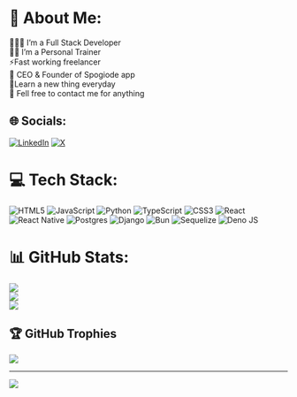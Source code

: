 # 💫 About Me:
👨🏻‍💻 I’m a Full Stack Developer<br>💪🏻 I’m a Personal Trainer<br>⚡Fast working freelancer<br>📱 CEO & Founder of Spogiode app<br>🌱Learn a new thing everyday<br>💬 Fell free to contact me for anything


## 🌐 Socials:
[![LinkedIn](https://img.shields.io/badge/LinkedIn-%230077B5.svg?logo=linkedin&logoColor=white)](https://linkedin.com/in/anasalaqeel) [![X](https://img.shields.io/badge/X-black.svg?logo=X&logoColor=white)](https://x.com/Anas_Alaqeel) 

# 💻 Tech Stack:
![HTML5](https://img.shields.io/badge/html5-%23E34F26.svg?style=for-the-badge&logo=html5&logoColor=white) ![JavaScript](https://img.shields.io/badge/javascript-%23323330.svg?style=for-the-badge&logo=javascript&logoColor=%23F7DF1E) ![Python](https://img.shields.io/badge/python-3670A0?style=for-the-badge&logo=python&logoColor=ffdd54) ![TypeScript](https://img.shields.io/badge/typescript-%23007ACC.svg?style=for-the-badge&logo=typescript&logoColor=white) ![CSS3](https://img.shields.io/badge/css3-%231572B6.svg?style=for-the-badge&logo=css3&logoColor=white) ![React](https://img.shields.io/badge/react-%2320232a.svg?style=for-the-badge&logo=react&logoColor=%2361DAFB) ![React Native](https://img.shields.io/badge/react_native-%2320232a.svg?style=for-the-badge&logo=react&logoColor=%2361DAFB) ![Postgres](https://img.shields.io/badge/postgres-%23316192.svg?style=for-the-badge&logo=postgresql&logoColor=white) ![Django](https://img.shields.io/badge/django-%23092E20.svg?style=for-the-badge&logo=django&logoColor=white) ![Bun](https://img.shields.io/badge/Bun-%23000000.svg?style=for-the-badge&logo=bun&logoColor=white) ![Sequelize](https://img.shields.io/badge/Sequelize-52B0E7?style=for-the-badge&logo=Sequelize&logoColor=white) ![Deno JS](https://img.shields.io/badge/deno%20js-000000?style=for-the-badge&logo=deno&logoColor=white)
# 📊 GitHub Stats:
![](https://github-readme-stats.vercel.app/api?username=anasalaqeel&theme=dark&hide_border=false&include_all_commits=true&count_private=false)<br/>
![](https://github-readme-streak-stats.herokuapp.com/?user=anasalaqeel&theme=dark&hide_border=false)<br/>
![](https://github-readme-stats.vercel.app/api/top-langs/?username=anasalaqeel&theme=dark&hide_border=false&include_all_commits=true&count_private=false&layout=compact)

## 🏆 GitHub Trophies
![](https://github-profile-trophy.vercel.app/?username=anasalaqeel&theme=radical&no-frame=false&no-bg=true&margin-w=4)

---
[![](https://visitcount.itsvg.in/api?id=anasalaqeel&icon=0&color=0)](https://visitcount.itsvg.in)

<!-- Proudly created with GPRM ( https://gprm.itsvg.in ) -->
